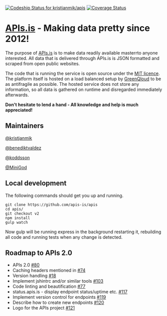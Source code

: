 [ ![Codeship Status for kristjanmik/apis](https://img.shields.io/codeship/7c0ce5a0-9901-0132-893b-365d53813970/v2.svg)](https://codeship.com/projects/63542)
[![Coverage Status](https://coveralls.io/repos/apis-is/apis/badge.svg?branch=v2)](https://coveralls.io/r/apis-is/apis?branch=v2)
# [APIs.is](http://apis.is) - Making data pretty since 2012!

The purpose of [APIs.is](http://apis.is) is to make data readily available masterrto anyone interested. All data that is delivered through APIs.is is JSON formatted and scraped from open public websites.

The code that is running the service is open source under the [MIT licence](https://en.wikipedia.org/wiki/MIT_License). The platform itself is hosted on a load balanced setup by [GreenQloud](http://www.greenqloud.com) to be as antifragile as possible. The hosted service does not store any information, so all data is gathered on runtime and disregarded immediately afterwards.

**Don't hesitate to lend a hand - All knowledge and help is much appreciated!**

## Maintainers

[@kristjanmik](https://github.com/kristjanmik/)

[@benediktvaldez](https://github.com/benediktvaldez/)

[@koddsson](https://github.com/koddsson/)

[@MiniGod](https://github.com/minigod/)

## Local development

The following commands should get you up and running.

```
git clone https://github.com/apis-is/apis
cd apis/
git checkout v2
npm install
gulp watch
```

Now gulp will be running express in the background restarting it, rebuilding all code and running tests when any change is detected.

## Roadmap to APIs 2.0

- APIs 2.0 [#80](https://github.com/kristjanmik/apis/issues/80)
- Caching headers mentioned in [#74](https://github.com/kristjanmik/apis/issues/74)
- Version handling [#18](https://github.com/kristjanmik/apis/issues/18)
- Implement jshintrc and/or similar tools [#103](https://github.com/kristjanmik/apis/issues/103)
- Code linting and beautification [#77](https://github.com/kristjanmik/apis/issues/77)
- status.apis.is - display endpoint status/uptime etc. [#117](https://github.com/kristjanmik/apis/issues/117)
- Implement version control for endpoints [#119](https://github.com/kristjanmik/apis/issues/119)
- Describe how to create new endpoints [#120](https://github.com/kristjanmik/apis/issues/120)
- Logo for the APIs project [#121](https://github.com/kristjanmik/apis/issues/121)

